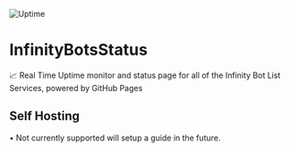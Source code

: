 ![Uptime](https://img.shields.io/endpoint?url=https://raw.githubusercontent.com/TheRealToxicDev/InfinityBotsStatus/master/api/main-site/uptime.json)

# InfinityBotsStatus
📈 Real Time Uptime monitor and status page for all of the Infinity Bot List Services, powered by GitHub Pages

## Self Hosting
• Not currently supported will setup a guide in the future.
